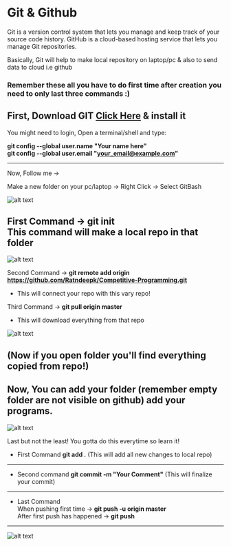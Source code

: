 # Git & Github 

Git is a version control system that lets you manage and keep track of your source code history. 
GitHub is a cloud-based hosting service that lets you manage Git repositories.

Basically, Git will help to make local repository on laptop/pc & also to send data to cloud i.e github 

### Remember these all you have to do first time after creation you need to only last three commands :)
First, Download GIT [Click Here](https://git-scm.com/downloads)  & install it
-----------------------------------------------------------------------------

You might need to login,
Open a terminal/shell and type:

**git config --global user.name "Your name here"**  
**git config --global user.email "your_email@example.com"**  

------------------------------------------------------------
Now, Follow me -> 

Make a new folder on your pc/laptop -> Right Click -> Select GitBash

![alt text](https://github.com/Ratndeepk/Competitive-Programming/blob/master/1-Github-Git-help/0.png?raw=true)


First Command -> **git init**  
This command will make a local repo in that folder  
---------------------------------------------------
![alt text](https://github.com/Ratndeepk/Competitive-Programming/blob/master/1-Github-Git-help/1.png?raw=true)

Second Command -> **git remote add origin https://github.com/Ratndeepk/Competitive-Programming.git** 
* This will connect your repo with this vary repo! 

Third Command -> **git pull origin master** 
* This will download everything from that repo

![alt text](https://github.com/Ratndeepk/Competitive-Programming/blob/master/1-Github-Git-help/2.png?raw=true)

(Now if you open folder you'll find everything copied from repo!) 
------------------------------------------------------------------
Now, You can add your folder (remember empty folder are not visible on github) add your programs. 
-------------------------------------------------------------------------------------------------
![alt text](https://github.com/Ratndeepk/Competitive-Programming/blob/master/1-Github-Git-help/4.png?raw=true)

Last but not the least!
You gotta do this everytime so learn it! 
* First Command **git add .**   (This will add all new changes to local repo) 
----------------------------------------------------------------------------
* Second command **git commit -m "Your Comment"** (This will finalize your commit)
--------------------------------------------------------------------------------
* Last Command   
When pushing first time -> **git push -u origin master**      
After first push has happened -> **git push**  
--------------------------------------------------------------------------------
![alt text](https://github.com/Ratndeepk/Competitive-Programming/blob/master/1-Github-Git-help/5.png?raw=true)